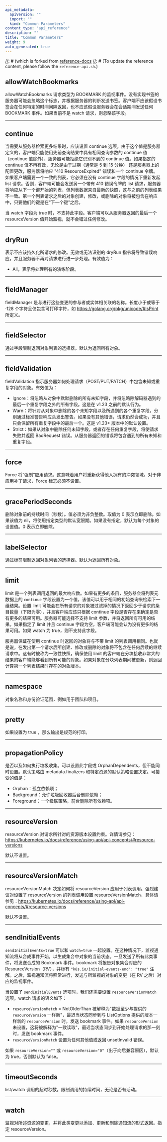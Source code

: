 ```yaml
---
api_metadata:
  apiVersion: ""
  import: ""
  kind: "Common Parameters"
content_type: "api_reference"
description: ""
title: "Common Parameters"
weight: 9
auto_generated: true
---
```


[//]: # (The file is auto-generated from the Go source code of the component using a generic generator,)
[//]: # (which is forked from [reference-docs](https://github.com/kubernetes-sigs/reference-docs.)
[//]: # (To update the reference content, please follow the `reference-api.sh`.)

## allowWatchBookmarks 

allowWatchBookmarks 请求类型为 BOOKMARK 的监视事件。没有实现书签的服务器可能会忽略这个标志，并根据服务器的判断发送书签。客户端不应该假设书签会在任何特定的时间间隔返回，也不应该假设服务器会在会话期间发送任何 BOOKMARK 事件。如果当前不是 watch 请求，则忽略该字段。

<hr/>

## continue

当需要从服务器检索更多结果时，应该设置 continue 选项。由于这个值是服务器定义的，客户端只能使用先前查询结果中具有相同查询参数的 continue 值（continue 值除外），服务器可能拒绝它识别不到的 continue 值。如果指定的 continue 值不再有效，无论是由于过期（通常是 5 到 15 分钟） 还是服务器上的配置更改，服务器将响应 "410 ResourceExpired" 错误和一个 continue 令牌。如果客户端需要一个一致的列表，它必须在没有 continue 字段的情况下重新发起 list 请求。否则，客户端可能会发送另一个带有 410 错误令牌的 list 请求，服务器将响应从下一个键开始的列表，但列表数据来自最新的快照，这与之前的列表结果不一致。第一个列表请求之后的对象创建，修改，或删除的对象将被包含在响应中，只要他们的键是在“下一个键”之后。

当 watch 字段为 true 时，不支持此字段。客户端可以从服务器返回的最后一个 resourceVersion 值开始监视，就不会错过任何修改。

<hr/>

## dryRun

表示不应该持久化所请求的修改。无效或无法识别的 dryRun 指令将导致错误响应，并且服务器不再对请求进行进一步处理。有效值为：
- All，表示将处理所有的演练阶段。

<hr/>

## fieldManager

fieldManager 是与进行这些变更的参与者或实体相关联的名称。长度小于或等于·128 个字符且仅包含可打印字符，如 https://golang.org/pkg/unicode/#IsPrint 所定义。

<hr/>

## fieldSelector

通过字段限制返回对象列表的选择器。默认为返回所有对象。

<hr/>

## fieldValidation

fieldValidation 指示服务器如何处理请求（POST/PUT/PATCH）中包含未知或重复字段的对象。有效值为：
- Ignore：将忽略从对象中默默删除的所有未知字段，并将忽略除解码器遇到的最后一个重复字段之外的所有字段。这是在 v1.23 之前的默认行为。
- Warn：将针对从对象中删除的各个未知字段以及所遇到的各个重复字段，分别通过标准警告响应头发出警告。如果没有其他错误，请求仍然会成功，并且只会保留所有重复字段中的最后一个。这是 v1.23+ 版本中的默认设置。
- Strict：如果从对象中删除任何未知字段，或者存在任何重复字段，将使请求失败并返回 BadRequest 错误。从服务器返回的错误将包含遇到的所有未知和重复字段。

<hr/>

## force

Force 将“强制”应用请求。这意味着用户将重新获得他人拥有的冲突领域。对于非应用补丁请求，Force 标志必须不设置。

<hr/>

## gracePeriodSeconds

删除对象前的持续时间（秒数）。值必须为非负整数。取值为 0 表示立即删除。如果该值为 nil，将使用指定类型的默认宽限期。如果没有指定，默认为每个对象的设置值。0 表示立即删除。

<hr/>

## labelSelector

通过标签限制返回对象列表的选择器。默认为返回所有对象。

<hr/>

## limit

limit 是一个列表调用返回的最大响应数。如果有更多的条目，服务器会将列表元数据上的 `continue` 字段设置为一个值，该值可以用于相同的初始查询来检索下一组结果。设置 limit 可能会在所有请求的对象被过滤掉的情况下返回少于请求的条目数量（下限为零），并且客户端应该只根据 continue 字段是否存在来确定是否有更多的结果可用。服务器可能选择不支持 limit 参数，并将返回所有可用的结果。如果指定了 limit 并且 continue 字段为空，客户端可能会认为没有更多的结果可用。如果 watch 为 true，则不支持此字段。

服务器保证在使用 continue 时返回的对象将与不带 limit 的列表调用相同。也就是说，在发出第一个请求后所创建、修改或删除的对象将不包含在任何后续的继续请求中。这有时被称为一致性快照，确保使用 limit 的客户端在分块接收非常大的结果的客户端能够看到所有可能的对象。如果对象在分块列表期间被更新，则返回计算第一个列表结果时存在的对象版本。

<hr/>

## namespace

对象名称和身份验证范围，例如用于团队和项目。

<hr/>

## pretty

如果设置为 true ，那么输出是规范的打印。

<hr/>

## propagationPolicy

是否以及如何执行垃圾收集。可以设置此字段或 OrphanDependents，但不能同时设置。默认策略由 metadata.finalizers 和特定资源的默认策略设置决定。可接受的值是：
- Orphan：孤立依赖项；
- Background：允许垃圾回收器后台删除依赖；
- Foreground：一个级联策略，前台删除所有依赖项。

<hr/>

## resourceVersion

resourceVersion 对请求所针对的资源版本设置约束。详情请参见：https://kubernetes.io/docs/reference/using-api/api-concepts/#resource-versions

默认不设置。

<hr/>

## resourceVersionMatch

resourceVersionMatch 决定如何将 resourceVersion 应用于列表调用。强烈建议对设置了 resourceVersion 的列表调用设置 resourceVersionMatch，具体请参见：https://kubernetes.io/docs/reference/using-api/api-concepts/#resource-versions

默认不设置。

<hr/>

## sendInitialEvents

`sendInitialEvents=true` 可以和 `watch=true` 一起设置。在这种情况下，监视通知流将从合成事件开始，以生成集合中对象的当前状态。一旦发送了所有此类事件，将发送合成的 Bookmark 事件。bookmark 将报告对象集合对应的 ResourceVersion（RV），并标有 `"k8s.io/initial-events-end": "true"` 注解。之后，监视通知流将照常进行，发送与所监视的对象的变更（在 RV 之后）对应的监视事件。

当设置了 `sendInitialEvents` 选项时，我们还需要设置 `resourceVersionMatch` 选项。watch 请求的语义如下：
- `resourceVersionMatch` = NotOlderThan 被解释为"数据至少与提供的 `resourceVersion` 一样新"，最迟当状态同步到与 ListOptions 提供的版本一样新的 `resourceVersion` 时，发送 bookmark 事件。如果 `resourceVersion` 未设置，这将被解释为"一致读取"，最迟当状态同步到开始处理请求的那一刻时，发送 bookmark 事件。
- `resourceVersionMatch` 设置为任何其他值或返回 unsetInvalid 错误。

如果 `resourceVersion=""` 或 `resourceVersion="0"`（出于向后兼容原因），默认为 true，否则默认为 false。

<hr/>

## timeoutSeconds

list/watch 调用的超时秒数。限制调用的持续时间，无论是否有活动。

<hr/>

## watch

监视对所述资源的变更，并将此类变更以添加、更新和删除通知流的形式返回。指定 resourceVersion。

<hr/>
